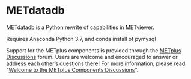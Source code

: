 # METdatadb
METdatadb is a Python rewrite of capabilities in METviewer.

Requires Anaconda Python 3.7, and conda install of pymysql

Support for the METplus components is provided through the
[METplus Discussions](https://github.com/dtcenter/METplus/discussions) forum.
Users are welcome and encouraged to answer or address each other’s questions there!  For more
information, please read
"[Welcome to the METplus Components Discussions](https://giithub.com/dtcenter/METplus/discussions/939)".
